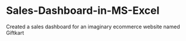 # Sales-Dashboard-in-MS-Excel
Created a sales dashboard for an imaginary  ecommerce website named Giftkart
